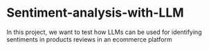 # Sentiment-analysis-with-LLM
In this project, we want to test how LLMs can be used for identifying sentiments in products reviews in an ecommerce platform
